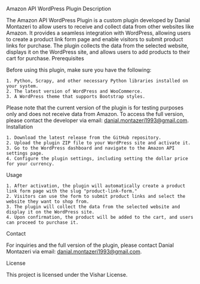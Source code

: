 Amazon API WordPress Plugin
Description

The Amazon API WordPress Plugin is a custom plugin developed by Danial Montazeri to allow users to receive and collect data from other websites like Amazon. It provides a seamless integration with WordPress, allowing users to create a product link form page and enable visitors to submit product links for purchase. The plugin collects the data from the selected website, displays it on the WordPress site, and allows users to add products to their cart for purchase.
Prerequisites

Before using this plugin, make sure you have the following:

    1. Python, Scrapy, and other necessary Python libraries installed on your system.
    2. The latest version of WordPress and WooCommerce.
    3. A WordPress theme that supports Bootstrap styles.

Please note that the current version of the plugin is for testing purposes only and does not receive data from Amazon. To access the full version, please contact the developer via email: danial.montazeri1993@gmail.com.
Installation

    1. Download the latest release from the GitHub repository.
    2. Upload the plugin ZIP file to your WordPress site and activate it.
    3. Go to the WordPress dashboard and navigate to the Amazon API settings page.
    4. Configure the plugin settings, including setting the dollar price for your currency.

Usage

    1. After activation, the plugin will automatically create a product link form page with the slug "product-link-form."
    2. Visitors can use the form to submit product links and select the website they want to shop from.
    3. The plugin will collect the data from the selected website and display it on the WordPress site.
    4. Upon confirmation, the product will be added to the cart, and users can proceed to purchase it.

Contact

For inquiries and the full version of the plugin, please contact Danial Montazeri via email: danial.montazeri1993@gmail.com.

License

This project is licensed under the Vishar License.